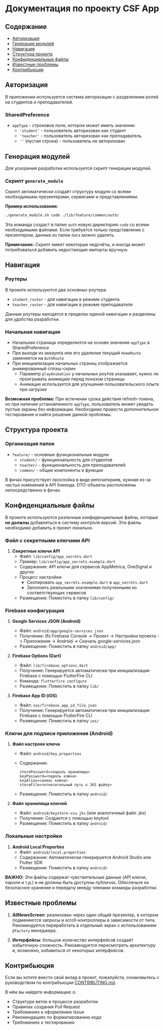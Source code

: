 # Документация по проекту CSF App

## Содержание

- [Авторизация](#авторизация)
- [Генерация модулей](#генерация-модулей)
- [Навигация](#навигация)
- [Структура проекта](#структура-проекта)
- [Конфиденциальные файлы](#конфиденциальные-файлы)
- [Известные проблемы](#известные-проблемы)
- [Контрибьюция](#контрибьюция)

## Авторизация

В приложении используется система авторизации с разделением ролей на студентов и преподавателей.

### SharedPreference

- `appType` - строковое поле, которое может иметь значение:
  - `'student'` - пользователь авторизован как студент
  - `'teacher'` - пользователь авторизован как преподаватель
  - `''` (пустая строка) - пользователь не авторизован

## Генерация модулей

Для ускорения разработки используется скрипт генерации модулей.

### Скрипт `generate_module`

Скрипт автоматически создаёт структуру модуля со всеми необходимыми презентерами, сервисами и представлениями.

**Пример использования:**

```bash
./generate_module.sh code ./lib/feature/common/auth/
```

Эта команда создаст в папке `auth` новую директорию `code` со всеми необходимыми файлами. Если требуется только представление с презентером, данные из папки `data` можно удалить.

**Примечание:** Скрипт имеет некоторые недочёты, и иногда может потребоваться добавить недостающие импорты вручную.

## Навигация

### Роутеры

В проекте используются два основных роутера:

- `student_router` - для навигации в режиме студента
- `teacher_router` - для навигации в режиме преподавателя

Данные роутеры находятся в пределах единой навигации и разделены для удобства разработки.

### Начальная навигация

- Начальная страница определяется на основе значения `appType` в SharedPreference
- При выходе из аккаунта или его удалении текущий `HomeRoute` заменяется на `AuthRoute`
- При инициализации начальных страниц отображается анимированный сплэш-скрин
  - Параметр `playAnimation` у начальных роутов указывает, нужно ли проигрывать анимацию перед показом страницы
  - Анимация используется для улучшения пользовательского опыта при загрузке

**Возможная проблема:** При истечении срока действия refresh-токена, но при наличии установленного `appType`, пользователь может увидеть пустые экраны без информации. Необходимо провести дополнительное тестирование и найти решение данной проблемы.

## Структура проекта

### Организация папок

- `feature/` - основные функциональные модули
  - `student/` - функциональность для студентов
  - `teacher/` - функциональность для преподавателей
  - `common/` - общие компоненты и функции

В фичах присутствует прослойка в виде репозиториев, нужная из-за частых изменений в API бэкенда. DTO-объекты расположены непосредственно в фичах.

## Конфиденциальные файлы

В проекте используются различные конфиденциальные файлы, которые **не должны** добавляться в систему контроля версий. Эти файлы необходимо добавить в проект локально.

### Файл с секретными ключами API

1. **Секретные ключи API**
   - Файл: `lib/config/app_secrets.dart`
   - Пример: `lib/config/app_secrets.example.dart`
   - Содержание: API ключи для сервисов AppMetrica, OneSignal и других
   - Процесс настройки:
     - Скопировать `app_secrets.example.dart` в `app_secrets.dart`
     - Заполнить реальными значениями полученными из соответствующих сервисов
   - Размещение: Поместить в папку `lib/config/`

### Firebase конфигурация

1. **Google Services JSON (Android)**
   - Файл: `android/app/google-services.json`
   - Получение: Из Firebase Console -> Проект -> Настройки проекта -> Приложения -> Android -> Скачать google-services.json
   - Размещение: Поместить в папку `android/app/`

2. **Firebase Options (Dart)**
   - Файл: `lib/firebase_options.dart`
   - Получение: Генерируется автоматически при инициализации Firebase с помощью FlutterFire CLI
   - Команда: `flutterfire configure`
   - Размещение: Поместить в папку `lib/`

3. **Firebase App ID (iOS)**
   - Файл: `ios/firebase_app_id_file.json`
   - Получение: Генерируется автоматически при инициализации Firebase с помощью FlutterFire CLI
   - Размещение: Поместить в папку `ios/`

### Ключи для подписи приложения (Android)

1. **Файл настроек ключа**
   - Файл: `android/key.properties`
   - Содержание:

     ```
     storePassword=<пароль хранилища>
     keyPassword=<пароль ключа>
     keyAlias=<алиас ключа>
     storeFile=<относительный путь к JKS файлу>
     ```

   - Размещение: Поместить в папку `android/`

2. **Файл хранилища ключей**
   - Файл: `android/keystore-vsu.jks` (или аналогичный файл .jks)
   - Получение: Создается с помощью keytool
   - Размещение: Поместить в папку `android/`

### Локальные настройки

1. **Android Local Properties**
   - Файл: `android/local.properties`
   - Содержание: Автоматически генерируется Android Studio или Flutter SDK
   - Размещение: Поместить в папку `android/`

**ВАЖНО:** Эти файлы содержат чувствительные данные (API ключи, пароли и т.д.) и не должны быть доступны публично. Обеспечьте их безопасное хранение и передачу между членами команды разработки.

## Известные проблемы

1. **AllNewsScreen**: реализован через один общий презентер, в котором подменяются запросы и scroll-контроллеры в зависимости от типа. Рекомендуется переработать в отдельный экран с использованием `@factory` менеджера.

2. **Интерфейсы**: большое количество интерфейсов создаёт избыточную сложность. Рекомендуется пересмотреть архитектуру и, возможно, избавиться от некоторых интерфейсов.

## Контрибьюция

Если вы хотите внести свой вклад в проект, пожалуйста, ознакомьтесь с руководством по контрибьюции [CONTRIBUTING.md](CONTRIBUTING.md).

В нём вы найдете информацию о:

- Структуре веток и процессе разработки
- Правилах создания Pull Request
- Требованиях к оформлению Issue
- Рекомендациях по форматированию кода
- Требованиях к тестированию
